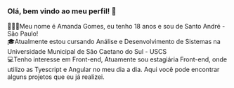 ### Olá, bem vindo ao meu perfil! 👋

🙋🏾‍♀️Meu nome é Amanda Gomes, eu tenho 18 anos e sou de Santo André - São Paulo! <br>
🎓Atualmente estou cursando Análise e Desenvolvimento de Sistemas na Universidade Municipal de São Caetano do Sul - USCS <br>
💻Tenho interesse em Front-end, Atuamente sou estagiária Front-end, onde utilizo as Tyescript e Angular no meu dia a dia. Aqui você pode encontrar alguns projetos que eu já realizei.
<!--
**AmandaGomesFe/AmandaGomesFe** is a ✨ _special_ ✨ repository because its `README.md` (this file) appears on your GitHub profile.

Here are some ideas to get you started:

- 🔭 I’m currently working on ...
- 🌱 I’m currently learning ...
- 👯 I’m looking to collaborate on ...
- 🤔 I’m looking for help with ...
- 💬 Ask me about ...
- 📫 How to reach me: ...
- 😄 Pronouns: ...
- ⚡ Fun fact: ...
-->
